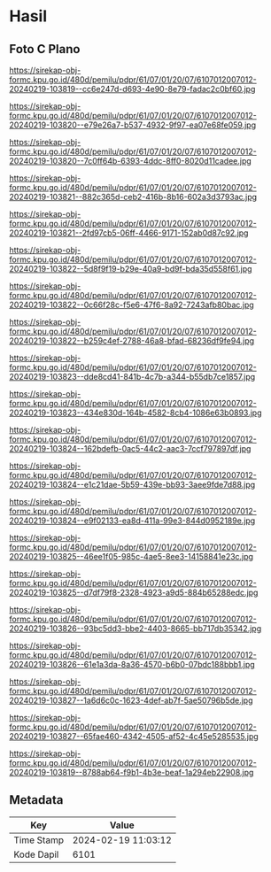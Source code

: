 # Hasil

## Foto C Plano

https://sirekap-obj-formc.kpu.go.id/480d/pemilu/pdpr/61/07/01/20/07/6107012007012-20240219-103819--cc6e247d-d693-4e90-8e79-fadac2c0bf60.jpg

https://sirekap-obj-formc.kpu.go.id/480d/pemilu/pdpr/61/07/01/20/07/6107012007012-20240219-103820--e79e26a7-b537-4932-9f97-ea07e68fe059.jpg

https://sirekap-obj-formc.kpu.go.id/480d/pemilu/pdpr/61/07/01/20/07/6107012007012-20240219-103820--7c0ff64b-6393-4ddc-8ff0-8020d11cadee.jpg

https://sirekap-obj-formc.kpu.go.id/480d/pemilu/pdpr/61/07/01/20/07/6107012007012-20240219-103821--882c365d-ceb2-416b-8b16-602a3d3793ac.jpg

https://sirekap-obj-formc.kpu.go.id/480d/pemilu/pdpr/61/07/01/20/07/6107012007012-20240219-103821--2fd97cb5-06ff-4466-9171-152ab0d87c92.jpg

https://sirekap-obj-formc.kpu.go.id/480d/pemilu/pdpr/61/07/01/20/07/6107012007012-20240219-103822--5d8f9f19-b29e-40a9-bd9f-bda35d558f61.jpg

https://sirekap-obj-formc.kpu.go.id/480d/pemilu/pdpr/61/07/01/20/07/6107012007012-20240219-103822--0c66f28c-f5e6-47f6-8a92-7243afb80bac.jpg

https://sirekap-obj-formc.kpu.go.id/480d/pemilu/pdpr/61/07/01/20/07/6107012007012-20240219-103822--b259c4ef-2788-46a8-bfad-68236df9fe94.jpg

https://sirekap-obj-formc.kpu.go.id/480d/pemilu/pdpr/61/07/01/20/07/6107012007012-20240219-103823--dde8cd41-841b-4c7b-a344-b55db7ce1857.jpg

https://sirekap-obj-formc.kpu.go.id/480d/pemilu/pdpr/61/07/01/20/07/6107012007012-20240219-103823--434e830d-164b-4582-8cb4-1086e63b0893.jpg

https://sirekap-obj-formc.kpu.go.id/480d/pemilu/pdpr/61/07/01/20/07/6107012007012-20240219-103824--162bdefb-0ac5-44c2-aac3-7ccf797897df.jpg

https://sirekap-obj-formc.kpu.go.id/480d/pemilu/pdpr/61/07/01/20/07/6107012007012-20240219-103824--e1c21dae-5b59-439e-bb93-3aee9fde7d88.jpg

https://sirekap-obj-formc.kpu.go.id/480d/pemilu/pdpr/61/07/01/20/07/6107012007012-20240219-103824--e9f02133-ea8d-411a-99e3-844d0952189e.jpg

https://sirekap-obj-formc.kpu.go.id/480d/pemilu/pdpr/61/07/01/20/07/6107012007012-20240219-103825--46ee1f05-985c-4ae5-8ee3-14158841e23c.jpg

https://sirekap-obj-formc.kpu.go.id/480d/pemilu/pdpr/61/07/01/20/07/6107012007012-20240219-103825--d7df79f8-2328-4923-a9d5-884b65288edc.jpg

https://sirekap-obj-formc.kpu.go.id/480d/pemilu/pdpr/61/07/01/20/07/6107012007012-20240219-103826--93bc5dd3-bbe2-4403-8665-bb717db35342.jpg

https://sirekap-obj-formc.kpu.go.id/480d/pemilu/pdpr/61/07/01/20/07/6107012007012-20240219-103826--61e1a3da-8a36-4570-b6b0-07bdc188bbb1.jpg

https://sirekap-obj-formc.kpu.go.id/480d/pemilu/pdpr/61/07/01/20/07/6107012007012-20240219-103827--1a6d6c0c-1623-4def-ab7f-5ae50796b5de.jpg

https://sirekap-obj-formc.kpu.go.id/480d/pemilu/pdpr/61/07/01/20/07/6107012007012-20240219-103827--65fae460-4342-4505-af52-4c45e5285535.jpg

https://sirekap-obj-formc.kpu.go.id/480d/pemilu/pdpr/61/07/01/20/07/6107012007012-20240219-103819--8788ab64-f9b1-4b3e-beaf-1a294eb22908.jpg


## Metadata

| Key        | Value               |
| ---------- | ------------------- |
| Time Stamp | 2024-02-19 11:03:12 |
| Kode Dapil | 6101                |



